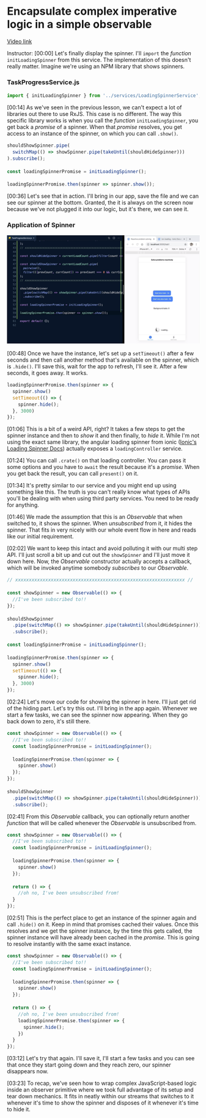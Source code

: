 # Encapsulate complex imperative logic in a simple observable

[Video link](https://www.egghead.io/lessons/egghead-encapsulate-complex-imperative-logic-in-a-simple-observable)

Instructor: [00:00] Let's finally display the spinner. I'll `import` the *function* `initLoadingSpinner` from this service. The implementation of this doesn't really matter. Imagine we're using an NPM library that shows spinners.

### TaskProgressService.js
```js
import { initLoadingSpinner } from '../services/LoadingSpinnerService';
```

[00:14] As we've seen in the previous lesson, we can't expect a lot of libraries out there to use RxJS. This case is no different. The way this specific library works is when you call the *function* `initLoadingSpinner`, you get back a *promise* of a spinner. When that *promise* resolves, you get access to an instance of the spinner, on which you can call `.show()`.

```js
shouldShowSpinner.pipe(
  switchMap(() => showSpinner.pipe(takeUntil(shouldHideSpinner)))
).subscribe();

const loadingSpinnerPromise = initLoadingSpinner();

loadingSpinnerPromise.then(spinner => spinner.show());
```

[00:36] Let's see that in action. I'll bring in our app, save the file and we can see our spinner at the bottom. Granted, the it is always on the screen now because we've not plugged it into our logic, but it's there, we can see it.

### Application of Spinner
![Application of Spinner](../images/egghead-encapsulate-complex-imperative-logic-in-a-simple-observable-application-of-spinner.png)

[00:48] Once we have the instance, let's set up a `setTimeout()` after a few seconds and then call another method that's available on the spinner, which is `.hide()`. I'll save this, wait for the app to refresh, I'll see it. After a few seconds, it goes away. It works.

```js
loadingSpinnerPromise.then(spinner => {
  spinner.show()
  setTimeout(() => {
    spinner.hide();
  }, 3000)
});
```

[01:06] This is a bit of a weird API, right? It takes a few steps to get the spinner instance and then to *show* it and then finally, to *hide* it. While I'm not using the exact same library, the angular loading spinner from ionic ([Ionic's Loading Spinner Docs](https://ionicframework.com/docs/api/loading)) actually exposes a `loadingController` service.

[01:24] You can call `.crate()` on that loading controller. You can pass it some options and you have to `await` the result because it's a *promise*. When you get back the result, you can call `present()` on it.

[01:34] It's pretty similar to our service and you might end up using something like this. The truth is you can't really know what types of APIs you'll be dealing with when using third party services. You need to be ready for anything.

[01:46] We made the assumption that this is an *Observable* that when switched to, it shows the spinner. When *unsubscribed* from it, it hides the spinner. That fits in very nicely with our whole event flow in here and reads like our initial requirement.

[02:02] We want to keep this intact and avoid polluting it with our multi step API. I'll just scroll a bit up and cut out the `showSpinner` and I'll just move it down here. Now, the *Observable* constructor actually accepts a callback, which will be invoked anytime somebody *subscribes* to our *Observable*.

```js
// xxxxxxxxxxxxxxxxxxxxxxxxxxxxxxxxxxxxxxxxxxxxxxxxxxxxxxxxxxxxxx //

const showSpinner = new Observable(() => {
  //I've been subscribed to!!
});

shouldShowSpinner
  .pipe(switchMap(() => showSpinner.pipe(takeUntil(shouldHideSpinner))))
  .subscribe();

const loadingSpinnerPromise = initLoadingSpinner();

loadingSpinnerPromise.then(spinner => {
  spinner.show()
  setTimeout(() => {
    spinner.hide();
  }, 3000)
});
```

[02:24] Let's move our code for showing the spinner in here. I'll just get rid of the hiding part. Let's try this out. I'll bring in the app again. Whenever we start a few tasks, we can see the spinner now appearing. When they go back down to zero, it's still there.

```js
const showSpinner = new Observable(() => {
  //I've been subscribed to!!
  const loadingSpinnerPromise = initLoadingSpinner();

  loadingSpinnerPromise.then(spinner => {
    spinner.show()
  });
});

shouldShowSpinner
  .pipe(switchMap(() => showSpinner.pipe(takeUntil(shouldHideSpinner))))
  .subscribe();
```

[02:41] From this *Observable* callback, you can optionally return another *function* that will be called whenever the *Observable* is unsubscribed from.

```js
const showSpinner = new Observable(() => {
  //I've been subscribed to!!
  const loadingSpinnerPromise = initLoadingSpinner();

  loadingSpinnerPromise.then(spinner => {
    spinner.show()
  });

  return () => {
    //oh no, I've been unsubscribed from!
  }
});
```

[02:51] This is the perfect place to get an instance of the spinner again and call `.hide()` on it. Keep in mind that promises cached their values. Once this resolves and we get the spinner instance, by the time this gets called, the spinner instance will have already been cached in the *promise*. This is going to resolve instantly with the same exact instance.

```js
const showSpinner = new Observable(() => {
  //I've been subscribed to!!
  const loadingSpinnerPromise = initLoadingSpinner();

  loadingSpinnerPromise.then(spinner => {
    spinner.show()
  });

  return () => {
    //oh no, I've been unsubscribed from!
    loadingSpinnerPromise.then(spinner => {
      spinner.hide();
    })
  }
});
```

[03:12] Let's try that again. I'll save it, I'll start a few tasks and you can see that once they start going down and they reach zero, our spinner disappears now.

[03:23] To recap, we've seen how to wrap complex JavaScript-based logic inside an observer primitive where we took full advantage of its setup and tear down mechanics. It fits in neatly within our streams that switches to it whenever it's time to show the spinner and disposes of it whenever it's time to hide it.